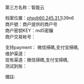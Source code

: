 第三方名称：智能云  

档案位置：php@60.245.31.1\39n6  
商戶號：商户提供的商户号  
商户密钥KEY：md5密鑰  
商户交易帐号：  

支持payment： 微信掃碼,支付宝掃碼,  
维护渠道：  
现有渠道：微信掃碼,支付宝掃碼,  
测试到账：  

備註:  